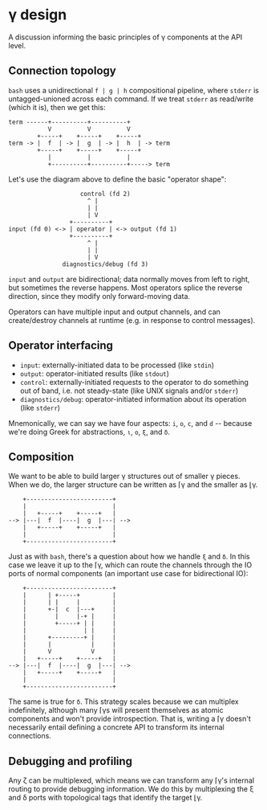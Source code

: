 # γ design
A discussion informing the basic principles of γ components at the API level.


## Connection topology
`bash` uses a unidirectional `f | g | h` compositional pipeline, where `stderr` is untagged-unioned across each command. If we treat `stderr` as read/write (which it is), then we get this:

```
term ------+----------+----------+
           V          V          V
        +-----+    +-----+    +-----+
term -> |  f  | -> |  g  | -> |  h  | -> term
        +-----+    +-----+    +-----+
           |          |          |
           +----------+----------+-----> term
```

Let's use the diagram above to define the basic "operator shape":

```
                    control (fd 2)
                      ^ |
                      | |
                      | V
                 +----------+
input (fd 0) <-> | operator | <-> output (fd 1)
                 +----------+
                      ^ |
                      | |
                      | V
               diagnostics/debug (fd 3)
```

`input` and `output` are bidirectional; data normally moves from left to right, but sometimes the reverse happens. Most operators splice the reverse direction, since they modify only forward-moving data.

Operators can have multiple input and output channels, and can create/destroy channels at runtime (e.g. in response to control messages).


## Operator interfacing
+ `input`: externally-initiated data to be processed (like `stdin`)
+ `output`: operator-initiated results (like `stdout`)
+ `control`: externally-initiated requests to the operator to do something out of band, i.e. not steady-state (like UNIX signals and/or `stderr`)
+ `diagnostics/debug`: operator-initiated information about its operation (like `stderr`)

Mnemonically, we can say we have four aspects: `i`, `o`, `c`, and `d` -- because we're doing Greek for abstractions, `ι`, `ο`, `ξ`, and `δ`.


## Composition
We want to be able to build larger γ structures out of smaller γ pieces. When we do, the larger structure can be written as ⌈γ and the smaller as ⌊γ.

```
    +------------------------+
    |                        |
    |   +-----+    +-----+   |
--> |---|  f  |----|  g  |---| -->
    |   +-----+    +-----+   |
    |                        |
    +------------------------+
```

Just as with `bash`, there's a question about how we handle `ξ` and `δ`. In this case we leave it up to the ⌈γ, which can route the channels through the IO ports of normal components (an important use case for bidirectional IO):

```
    +------------------------+
    |      | +-----+         |
    |      | |     |         |
    |      +-|  c  |---+     |
    |        |     |-+ |     |
    |        +-----+ | |     |
    |                | |     |
    |      +---------+ |     |
    |      |           |     |
    |      V           V     |
    |   +-----+    +-----+   |
--> |---|  f  |----|  g  |---| -->
    |   +-----+    +-----+   |
    |                        |
    +------------------------+
```

The same is true for `δ`. This strategy scales because we can multiplex indefinitely, although many ⌈γs will present themselves as atomic components and won't provide introspection. That is, writing a ⌈γ doesn't necessarily entail defining a concrete API to transform its internal connections.


## Debugging and profiling
Any ζ can be multiplexed, which means we can transform any ⌈γ's internal routing to provide debugging information. We do this by multiplexing the ξ and δ ports with topological tags that identify the target ⌊γ.
